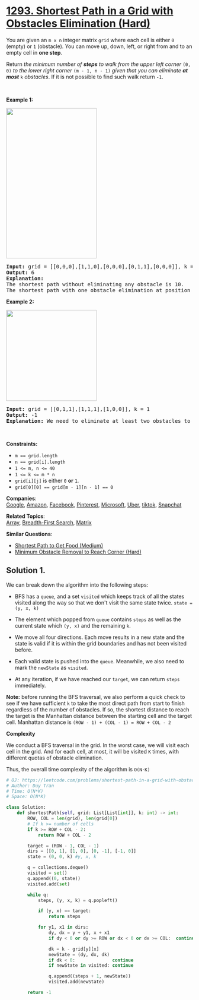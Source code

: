 # [1293. Shortest Path in a Grid with Obstacles Elimination (Hard)](https://leetcode.com/problems/shortest-path-in-a-grid-with-obstacles-elimination/)

<p>You are given an <code>m x n</code> integer matrix <code>grid</code> where each cell is either <code>0</code> (empty) or <code>1</code> (obstacle). You can move up, down, left, or right from and to an empty cell in <strong>one step</strong>.</p>

<p>Return <em>the minimum number of <strong>steps</strong> to walk from the upper left corner </em><code>(0, 0)</code><em> to the lower right corner </em><code>(m - 1, n - 1)</code><em> given that you can eliminate <strong>at most</strong> </em><code>k</code><em> obstacles</em>. If it is not possible to find such walk return <code>-1</code>.</p>

<p>&nbsp;</p>
<p><strong>Example 1:</strong></p>
<img alt="" src="https://assets.leetcode.com/uploads/2021/09/30/short1-grid.jpg" style="width: 244px; height: 405px;">
<pre><strong>Input:</strong> grid = [[0,0,0],[1,1,0],[0,0,0],[0,1,1],[0,0,0]], k = 1
<strong>Output:</strong> 6
<strong>Explanation:</strong> 
The shortest path without eliminating any obstacle is 10.
The shortest path with one obstacle elimination at position (3,2) is 6. Such path is (0,0) -&gt; (0,1) -&gt; (0,2) -&gt; (1,2) -&gt; (2,2) -&gt; <strong>(3,2)</strong> -&gt; (4,2).
</pre>

<p><strong>Example 2:</strong></p>
<img alt="" src="https://assets.leetcode.com/uploads/2021/09/30/short2-grid.jpg" style="width: 244px; height: 245px;">
<pre><strong>Input:</strong> grid = [[0,1,1],[1,1,1],[1,0,0]], k = 1
<strong>Output:</strong> -1
<strong>Explanation:</strong> We need to eliminate at least two obstacles to find such a walk.
</pre>

<p>&nbsp;</p>
<p><strong>Constraints:</strong></p>

<ul>
	<li><code>m == grid.length</code></li>
	<li><code>n == grid[i].length</code></li>
	<li><code>1 &lt;= m, n &lt;= 40</code></li>
	<li><code>1 &lt;= k &lt;= m * n</code></li>
	<li><code>grid[i][j]</code> is either <code>0</code> <strong>or</strong> <code>1</code>.</li>
	<li><code>grid[0][0] == grid[m - 1][n - 1] == 0</code></li>
</ul>

**Companies**:  
[Google](https://leetcode.com/company/google), [Amazon](https://leetcode.com/company/amazon), [Facebook](https://leetcode.com/company/facebook), [Pinterest](https://leetcode.com/company/pinterest), [Microsoft](https://leetcode.com/company/microsoft), [Uber](https://leetcode.com/company/uber), [tiktok](https://leetcode.com/company/tiktok), [Snapchat](https://leetcode.com/company/snapchat)

**Related Topics**:  
[Array](https://leetcode.com/tag/array/), [Breadth-First Search](https://leetcode.com/tag/breadth-first-search/), [Matrix](https://leetcode.com/tag/matrix/)

**Similar Questions**:

- [Shortest Path to Get Food (Medium)](https://leetcode.com/problems/shortest-path-to-get-food/)
- [Minimum Obstacle Removal to Reach Corner (Hard)](https://leetcode.com/problems/minimum-obstacle-removal-to-reach-corner/)

## Solution 1.

We can break down the algorithm into the following steps:

- BFS has a `queue`, and a set `visited` which keeps track of all the states visited along the way so that we don't visit the same state twice. `state = (y, x, k)`

- The element which popped from `queue` contains `steps` as well as the current state which `(y, x)` and the remaining `k`.

- We move all four directions. Each move results in a new state and the state is valid if it is within the grid boundaries and has not been visited before.

- Each valid state is pushed into the `queue`. Meanwhile, we also need to mark the `newState` as `visited`.

- At any iteration, if we have reached our `target`, we can return `steps` immediately.

**Note:** before running the BFS traversal, we also perform a quick check to see if we have sufficient `k` to take the most direct path from start to finish regardless of the number of obstacles. If so, the shortest distance to reach the target is the Manhattan distance between the starting cell and the target cell. Manhattan distance is `(ROW - 1) + (COL - 1) = ROW + COL - 2`

**Complexity**

We conduct a BFS traversal in the grid. In the worst case, we will visit each cell in the grid. And for each cell, at most, it will be visited `K` times, with different quotas of obstacle elimination.

Thus, the overall time complexity of the algorithm is `O(N⋅K)`

```py
# OJ: https://leetcode.com/problems/shortest-path-in-a-grid-with-obstacles-elimination/
# Author: Duy Tran
# Time: O(N*K)
# Space: O(N*K)

class Solution:
    def shortestPath(self, grid: List[List[int]], k: int) -> int:
        ROW, COL = len(grid), len(grid[0])
        # If k >= number of cells
        if k >= ROW + COL - 2:
            return ROW + COL - 2

        target = (ROW - 1, COL - 1)
        dirs = [[0, 1], [1, 0], [0, -1], [-1, 0]]
        state = (0, 0, k) #y, x, k

        q = collections.deque()
        visited = set()
        q.append((0, state))
        visited.add(set)

        while q:
            steps, (y, x, k) = q.popleft()

            if (y, x) == target:
                return steps

            for y1, x1 in dirs:
                dy, dx = y + y1, x + x1
                if dy < 0 or dy >= ROW or dx < 0 or dx >= COL:  continue

                dk = k - grid[y][x]
                newState = (dy, dx, dk)
                if dk < 0:              continue
                if newState in visited: continue

                q.append((steps + 1, newState))
                visited.add(newState)

        return -1
```
